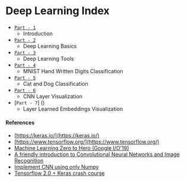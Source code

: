 # Deep Learning Index
- [`Part - 1`](https://github.com/lab-semantics/Deep-Learning-Guide/blob/master/DL_intro/00_introduction.ipynb)
  - Introduction
- [`Part - 2`](https://github.com/lab-semantics/Deep-Learning-Guide/blob/master/DL_intro/01_deep_learning_basics.ipynb)
  - Deep Learning Basics
- [`Part - 3`](https://github.com/lab-semantics/Deep-Learning-Guide/blob/master/DL_intro/02_deep_learning_tools.ipynb)
  - Deep Learning Tools
- [`Part - 4`](https://github.com/lab-semantics/Deep-Learning-Guide/blob/master/DL_intro/mnist_digits_clf)
  - MNIST Hand Written Digits Classification
- [`Part - 5`](https://github.com/lab-semantics/Deep-Learning-Guide/blob/master/DL_intro/cat_vs_dog-clf)
  - Cat and Dog Classification
- [`Part - 6`](https://github.com/lab-semantics/Deep-Learning-Guide/blob/master/DL_intro/cnn_layer_viz)
  - CNN Layer Visualization
- [`Part - 7`] ()
  - Layer Learned Embeddings Visualization
  
#### References
- [https://keras.io/](https://keras.io/)
- [https://www.tensorflow.org/](https://www.tensorflow.org/)
- [Machine Learning Zero to Hero (Google I/O'19)](https://youtu.be/VwVg9jCtqaU?list=PLQY2H8rRoyvy2_vtWvCpQWM9GJXNTa5rV)
- [A friendly introduction to Convolutional Neural Networks and Image Recognition](https://www.youtube.com/watch?v=2-Ol7ZB0MmU)
- [Implement CNN using only Numpy](https://victorzhou.com/blog/intro-to-cnns-part-1/)
- [Tensorflow 2.0 + Keras crash course](https://colab.research.google.com/drive/1UCJt8EYjlzCs1H1d1X0iDGYJsHKwu-NO#scrollTo=YRFwVySi3biu)

